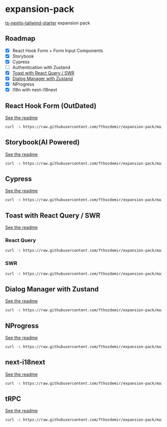# expansion-pack

[ts-nextjs-tailwind-starter](https://github.com/fthozdemir/ts-nextjs-tailwind-starter) expansion pack

## Roadmap

- [x] React Hook Form + Form Input Components
- [x] Storybook
- [x] Cypress
- [ ] Authentication with Zustand
- [x] [Toast with React Query / SWR](https://fthozdemir.com/blog/react-loading-state-pattern)
- [x] [Dialog Manager with Zustand](https://github.com/fthozdemir/dialog-manager)
- [x] NProgress
- [x] I18n with next-i18next

## React Hook Form (OutDated)

[See the readme](https://github.com/fthozdemir/expansion-pack/blob/main/rhf/README.md)

```bash
curl -s https://raw.githubusercontent.com/fthozdemir/expansion-pack/main/rhf/trigger.sh | bash -s
```

## Storybook(AI Powered)

[See the readme](https://github.com/fthozdemir/expansion-pack/blob/main/storybook/README.md)

```bash
curl -s https://raw.githubusercontent.com/fthozdemir/expansion-pack/main/storybook/trigger.sh | bash -s
```

## Cypress

[See the readme](https://github.com/fthozdemir/expansion-pack/blob/main/cypress/README.md)

```bash
curl -s https://raw.githubusercontent.com/fthozdemir/expansion-pack/main/cypress/trigger.sh | bash -s
```

## Toast with React Query / SWR

[See the readme](https://github.com/fthozdemir/expansion-pack/blob/main/toast/README.md)

### React Query

```bash
curl -s https://raw.githubusercontent.com/fthozdemir/expansion-pack/main/toast/trigger-rq.sh | bash -s
```

### SWR

```bash
curl -s https://raw.githubusercontent.com/fthozdemir/expansion-pack/main/toast/trigger-swr.sh | bash -s
```

## Dialog Manager with Zustand

[See the readme](https://github.com/fthozdemir/expansion-pack/blob/main/dialog-zustand/README.md)

```bash
curl -s https://raw.githubusercontent.com/fthozdemir/expansion-pack/main/dialog-zustand/trigger.sh | bash -s
```

## NProgress

[See the readme](https://github.com/fthozdemir/expansion-pack/blob/main/nprogress/README.md)

```bash
curl -s https://raw.githubusercontent.com/fthozdemir/expansion-pack/main/nprogress/trigger.sh | bash -s
```

## next-i18next

[See the readme](https://github.com/fthozdemir/expansion-pack/blob/main/next-i18next/README.md)

```bash
curl -s https://raw.githubusercontent.com/fthozdemir/expansion-pack/main/next-i18next/trigger.sh | bash -s
```


## tRPC

[See the readme](https://github.com/fthozdemir/expansion-pack/blob/main/tRPC/README.md)

```bash
curl -s https://raw.githubusercontent.com/fthozdemir/expansion-pack/main/tRPC/trigger.sh | bash -s
```
